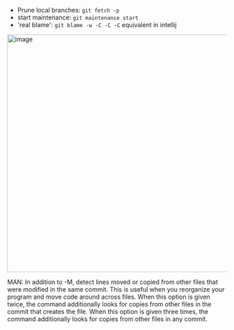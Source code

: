 - Prune local branches: `git fetch -p`
- start maintenance: `git maintenance start`
- 'real blame': `git blame -w -C -C -C`
equivalent in intellij
<img width="546" alt="image" src="https://github.com/shautvast/notes/assets/3645743/ea6a901a-2d4d-42ea-9858-594827ae66ea">

MAN:
In addition to -M, detect lines moved or copied from other files that were modified in the same commit. This is useful when you reorganize your program and move code around across files. When this option is given twice, the command
           additionally looks for copies from other files in the commit that creates the file. When this option is given three times, the command additionally looks for copies from other files in any commit.
